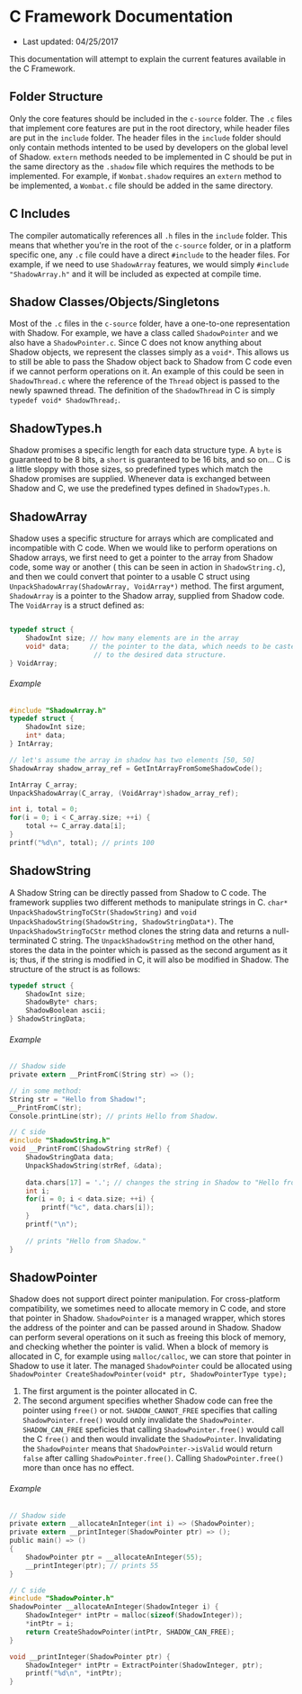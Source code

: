 # C Framework Documentation

- Last updated: 04/25/2017

This documentation will attempt to explain the current features available in the C Framework.

## Folder Structure

Only the core features should be included in the `c-source` folder. The `.c` files that implement core features are put
in the root directory, while header files are put in the `include` folder. The header files in the `include` folder
should only contain methods intented to be used by developers on the global level of Shadow. `extern` methods needed to
be implemented in C should be put in the same directory as the `.shadow`
file which requires the methods to be implemented. For example, if `Wombat.shadow` requires an `extern` method to be
implemented, a `Wombat.c`
file should be added in the same directory.

## C Includes

The compiler automatically references all `.h` files in the `include` folder. This means that whether you're in the root
of the `c-source` folder, or in a platform specific one, any `.c`
file could have a direct `#include` to the header files. For example, if we need to use `ShadowArray` features, we would
simply `#include "ShadowArray.h"` and it will be included as expected at compile time.

## Shadow Classes/Objects/Singletons

Most of the `.c` files in the `c-source` folder, have a one-to-one representation with Shadow. For example, we have a
class called `ShadowPointer` and we also have a `ShadowPointer.c`. Since C does not know anything about Shadow objects,
we represent the classes simply as a `void*`. This allows us to still be able to pass the Shadow object back to Shadow
from C code even if we cannot perform operations on it. An example of this could be seen in `ShadowThread.c` where the
reference of the `Thread` object is passed to the newly spawned thread. The definition of the `ShadowThread` in C is
simply `typedef void* ShadowThread;`.

## ShadowTypes.h

Shadow promises a specific length for each data structure type. A `byte` is guaranteed to be 8 bits, a `short` is
guaranteed to be 16 bits, and so on... C is a little sloppy with those sizes, so predefined types which match the Shadow
promises are supplied. Whenever data is exchanged between Shadow and C, we use the predefined types defined
in `ShadowTypes.h`.

## ShadowArray

Shadow uses a specific structure for arrays which are complicated and incompatible with C code. When we would like to
perform operations on Shadow arrays, we first need to get a pointer to the array from Shadow code, some way or another (
this can be seen in action in `ShadowString.c`), and then we could convert that pointer to a usable C struct
using `UnpackShadowArray(ShadowArray, VoidArray*)` method. The first argument, `ShadowArray` is a pointer to the Shadow
array, supplied from Shadow code. The `VoidArray` is a struct defined as:

```C

typedef struct {
	ShadowInt size; // how many elements are in the array
	void* data;     // the pointer to the data, which needs to be casted
					 // to the desired data structure.
} VoidArray;
```

###### Example

```C
#include "ShadowArray.h"
typedef struct {
	ShadowInt size;
	int* data;
} IntArray;

// let's assume the array in shadow has two elements [50, 50]
ShadowArray shadow_array_ref = GetIntArrayFromSomeShadowCode();

IntArray C_array;
UnpackShadowArray(C_array, (VoidArray*)shadow_array_ref);

int i, total = 0;
for(i = 0; i < C_array.size; ++i) {
	total += C_array.data[i];
}
printf("%d\n", total); // prints 100
```

## ShadowString

A Shadow String can be directly passed from Shadow to C code. The framework supplies two different methods to manipulate
strings in C. `char* UnpackShadowStringToCStr(ShadowString)`
and `void UnpackShadowString(ShadowString, ShadowStringData*)`. The `UnpackShadowStringToCStr` method clones the string
data and returns a null-terminated C string. The `UnpackShadowString` method on the other hand, stores the data in the
pointer which is passed as the second argument as it is; thus, if the string is modified in C, it will also be modified
in Shadow. The structure of the struct is as follows:

```C
typedef struct {
	ShadowInt size;
	ShadowByte* chars;
	ShadowBoolean ascii;
} ShadowStringData;
```

###### Example

```C
// Shadow side
private extern __PrintFromC(String str) => ();

// in some method:
String str = "Hello from Shadow!";
__PrintFromC(str);
Console.printLine(str); // prints Hello from Shadow.

// C side
#include "ShadowString.h"
void __PrintFromC(ShadowString strRef) {
	ShadowStringData data;
	UnpackShadowString(strRef, &data);
	
	data.chars[17] = '.'; // changes the string in Shadow to "Hello from Shadow."
	int i;
	for(i = 0; i < data.size; ++i) {
		printf("%c", data.chars[i]);
	}
	printf("\n");
	
	// prints "Hello from Shadow."
}
```

## ShadowPointer

Shadow does not support direct pointer manipulation. For cross-platform compatibility, we sometimes need to allocate
memory in C code, and store that pointer in Shadow. `ShadowPointer` is a managed wrapper, which stores the address of
the pointer and can be passed around in Shadow. Shadow can perform several operations on it such as freeing this block
of memory, and checking whether the pointer is valid. When a block of memory is allocated in C, for example
using `malloc/calloc`, we can store that pointer in Shadow to use it later. The managed `ShadowPointer` could be
allocated using `ShadowPointer CreateShadowPointer(void* ptr, ShadowPointerType type);`

1. The first argument is the pointer allocated in C.
2. The second argument specifies whether Shadow code can free the pointer using `free()` or not. `SHADOW_CANNOT_FREE`
   specifies that calling `ShadowPointer.free()` would only invalidate the `ShadowPointer`. `SHADOW_CAN_FREE` speficies
   that calling `ShadowPointer.free()` would call the C `free()` and then would invalidate the `ShadowPointer`.
   Invalidating the `ShadowPointer` means that `ShadowPointer->isValid` would return `false` after
   calling `ShadowPointer.free()`. Calling `ShadowPointer.free()` more than once has no effect.

###### Example

```C
// Shadow side
private extern __allocateAnInteger(int i) => (ShadowPointer);
private extern __printInteger(ShadowPointer ptr) => ();
public main() => ()
{
	ShadowPointer ptr = __allocateAnInteger(55);
	__printInteger(ptr); // prints 55
}

// C side
#include "ShadowPointer.h"
ShadowPointer __allocateAnInteger(ShadowInteger i) {
	ShadowInteger* intPtr = malloc(sizeof(ShadowInteger));
	*intPtr = i;
	return CreateShadowPointer(intPtr, SHADOW_CAN_FREE);
}

void __printInteger(ShadowPointer ptr) {
	ShadowInteger* intPtr = ExtractPointer(ShadowInteger, ptr);
	printf("%d\n", *intPtr);
}
```
